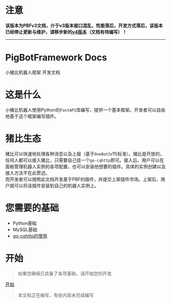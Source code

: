 # 注意
**该版本为PBFv3文档，介于v3版本接口混乱，性能落后，开发方式落后，该版本已经停止更新与维护，请移步新的[v4版本](https://github.com/PigBotFramework/v4)（文档有待编写）！**

---

# PigBotFramework Docs
小猪比机器人框架 开发文档

# 这是什么
小猪比机器人使用Python的`FastAPI`库编写，提供一个基本框架。开发者可以自由地基于这个框架编写插件。

# 猪比生态
猪比可以快速地处理各种消息以及上报（基于`OneBot`(v11)标准）。猪比是开放的，任何人都可以接入猪比，只需要自己挂一个`go-cqhttp`即可。接入后，用户可以在面板管理机器人实例的各项配置，也可以安装他想要的插件。具体的实例创建以及接入方法不在此赘述。  
而开发者可以按照此文档开发基于PBF的插件，并提交上架插件市场。上架后，用户就可以将该插件安装到自己的机器人实例上。

# 您需要的基础
- Python基础
- MySQL基础
- [go-cqhttp的使用](https://docs.go-cqhttp.org/)

# 开始
> 如果您确保已具备了各项基础，请开始您的开发  
  
[开始](guide/start)

> 本文档正在编写，有些内容未完成编写
